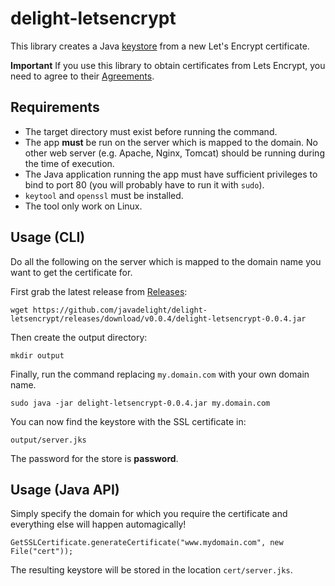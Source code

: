 # delight-letsencrypt

This library creates a Java [keystore](https://docs.oracle.com/javase/7/docs/api/java/security/KeyStore.html) 
from a new Let's Encrypt certificate.

**Important** If you use this library to obtain certificates from Lets Encrypt, you need to agree to their [Agreements](https://letsencrypt.org/repository/).  

## Requirements

- The target directory must exist before running the command.
- The app **must** be run on the server which is mapped to the domain. No other web server (e.g. Apache, Nginx, Tomcat) should be running during the time of execution.
- The Java application running the app must have sufficient privileges to bind to port 80 (you will probably have to run it with `sudo`).
- `keytool` and `openssl` must be installed.
- The tool only work on Linux.

## Usage (CLI)

Do all the following on the server which is mapped to the domain name you want to get the certificate for.

First grab the latest release from [Releases](https://github.com/javadelight/delight-letsencrypt/releases):

```
wget https://github.com/javadelight/delight-letsencrypt/releases/download/v0.0.4/delight-letsencrypt-0.0.4.jar
```

Then create the output directory:

```
mkdir output
```

Finally, run the command replacing `my.domain.com` with your own domain name.

```
sudo java -jar delight-letsencrypt-0.0.4.jar my.domain.com
```

You can now find the keystore with the SSL certificate in:

```
output/server.jks
```

The password for the store is **password**.

## Usage (Java API)

Simply specify the domain for which you require the certificate and everything else will happen automagically!

```
GetSSLCertificate.generateCertificate("www.mydomain.com", new File("cert"));
```

The resulting keystore will be stored in the location `cert/server.jks`.






